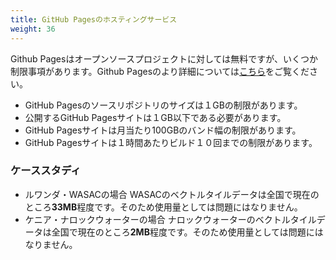```yaml
---
title: GitHub Pagesのホスティングサービス
weight: 36
---
```


Github Pagesはオープンソースプロジェクトに対しては無料ですが、いくつか制限事項があります。Github Pagesのより詳細については[こちら](https://docs.github.com/en/github/working-with-github-pages/about-github-pages)をご覧ください。

* GitHub Pagesのソースリポジトリのサイズは１GBの制限があります。
* 公開するGitHub Pagesサイトは１GB以下である必要があります。
* GitHub Pagesサイトは月当たり100GBのバンド幅の制限があります。
* GitHub Pagesサイトは１時間あたりビルド１０回までの制限があります。

### ケーススタディ
- ルワンダ・WASACの場合
WASACのベクトルタイルデータは全国で現在のところ**33MB**程度です。そのため使用量としては問題にはなりません。
- ケニア・ナロックウォーターの場合
ナロックウォーターのベクトルタイルデータは全国で現在のところ**2MB**程度です。そのため使用量としては問題にはなりません。
